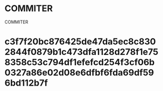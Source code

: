 # COMMITER
COMMITER






# c3f7f20bc876425de47da5ec8c8302844f0879b1c473dfa1128d278f1e758358c53c794df1efefcd254f3cf06b0327a86e02d08e6dfbf6fda69df596bd112b7f
